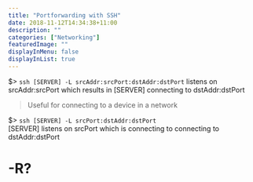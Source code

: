 ```yaml
---
title: "Portforwarding with SSH"
date: 2018-11-12T14:34:38+11:00
description: ""
categories: ["Networking"]
featuredImage: ""
displayInMenu: false
displayInList: true
---
```

$> `ssh [SERVER] -L srcAddr:srcPort:dstAddr:dstPort`
listens on srcAddr:srcPort which results in [SERVER] connecting to dstAddr:dstPort  
> Useful for connecting to a device in a network  

$> `ssh [SERVER] -L srcPort:dstAddr:dstPort`  
[SERVER] listens on srcPort which is connecting to connecting to dstAddr:dstPort

# -R?